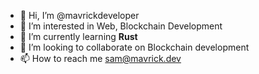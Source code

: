 - 👋 Hi, I’m @mavrickdeveloper
- 👀 I’m interested in Web, Blockchain Development
- 🌱 I’m currently learning <b>Rust</b>
- 💞️ I’m looking to collaborate on Blockchain development
- 📫 How to reach me sam@mavrick.dev

<!---
mavrickdeveloper/mavrickdeveloper is a ✨ special ✨ repository because its `README.md` (this file) appears on your GitHub profile.
You can click the Preview link to take a look at your changes.
--->
